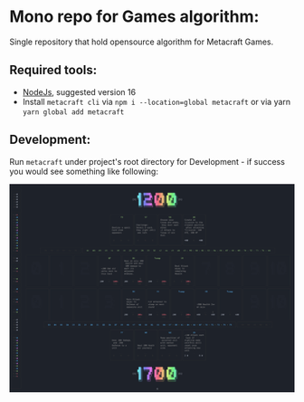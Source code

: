 # Mono repo for Games algorithm:
Single repository that hold opensource algorithm for Metacraft Games.

## Required tools:
- [NodeJs](https://nodejs.org/en/), suggested version 16
- Install `metacraft cli` via `npm i --location=global metacraft` or via yarn `yarn global add metacraft` 

## Development:
Run `metacraft` under project's root directory for Development - if success you would see something like following:

![](assets/demo.png)

